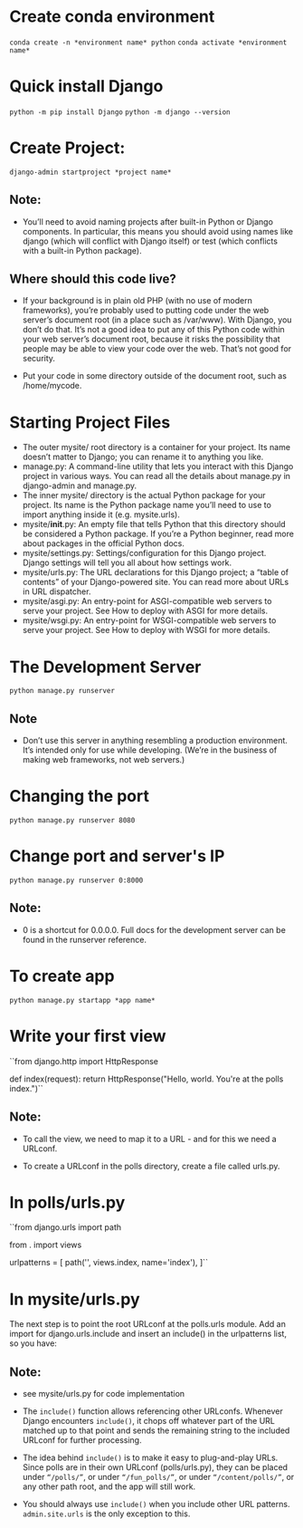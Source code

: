 # Create conda environment
`conda create -n *environment name* python`
`conda activate *environment name*`

# Quick install Django
`python -m pip install Django`
`python -m django --version`

# Create Project:
`django-admin startproject *project name*`

## Note:
- You’ll need to avoid naming projects after built-in Python or Django components. In particular, this means you should avoid using names like django (which will conflict with Django itself) or test (which conflicts with a built-in Python package).

## Where should this code live?

- If your background is in plain old PHP (with no use of modern frameworks), you’re probably used to putting code under the web server’s document root (in a place such as /var/www). With Django, you don’t do that. It’s not a good idea to put any of this Python code within your web server’s document root, because it risks the possibility that people may be able to view your code over the web. That’s not good for security.

- Put your code in some directory outside of the document root, such as /home/mycode.

# Starting Project Files
- The outer mysite/ root directory is a container for your project. Its name doesn’t matter to Django; you can rename it to anything you like.
- manage.py: A command-line utility that lets you interact with this Django project in various ways. You can read all the details about manage.py in django-admin and manage.py.
- The inner mysite/ directory is the actual Python package for your project. Its name is the Python package name you’ll need to use to import anything inside it (e.g. mysite.urls).
- mysite/__init__.py: An empty file that tells Python that this directory should be considered a Python package. If you’re a Python beginner, read more about packages in the official Python docs.
- mysite/settings.py: Settings/configuration for this Django project. Django settings will tell you all about how settings work.
- mysite/urls.py: The URL declarations for this Django project; a “table of contents” of your Django-powered site. You can read more about URLs in URL dispatcher.
- mysite/asgi.py: An entry-point for ASGI-compatible web servers to serve your project. See How to deploy with ASGI for more details.
- mysite/wsgi.py: An entry-point for WSGI-compatible web servers to serve your project. See How to deploy with WSGI for more details.

# The Development Server
`python manage.py runserver`

## Note
- Don’t use this server in anything resembling a production environment. It’s intended only for use while developing. (We’re in the business of making web frameworks, not web servers.)

# Changing the port
`python manage.py runserver 8080`

# Change port and server's IP
`python manage.py runserver 0:8000`

## Note:
- 0 is a shortcut for 0.0.0.0. Full docs for the development server can be found in the runserver reference.

# To create app
`python manage.py startapp *app name*`

# Write your first view
``from django.http import HttpResponse


def index(request):
    return HttpResponse("Hello, world. You're at the polls index.")``

## Note:
- To call the view, we need to map it to a URL - and for this we need a URLconf.

- To create a URLconf in the polls directory, create a file called urls.py.


# In polls/urls.py
``from django.urls import path

from . import views

urlpatterns = [
    path('', views.index, name='index'),
]``

# In mysite/urls.py
The next step is to point the root URLconf at the polls.urls module. Add an import for django.urls.include and insert an include() in the urlpatterns list, so you have:

## Note:
- see mysite/urls.py for code implementation

- The `include()` function allows referencing other URLconfs. Whenever Django encounters `include()`, it chops off whatever part of the URL matched up to that point and sends the remaining string to the included URLconf for further processing.
- The idea behind `include()` is to make it easy to plug-and-play URLs. Since polls are in their own URLconf (polls/urls.py), they can be placed under `“/polls/”`, or under `“/fun_polls/”`, or under `“/content/polls/”`, or any other path root, and the app will still work.
- You should always use `include()` when you include other URL patterns. `admin.site.urls` is the only exception to this.

